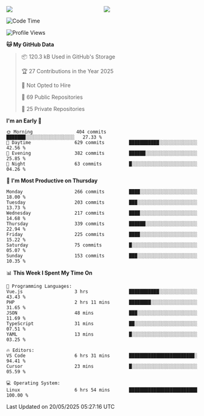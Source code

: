 <p style="display:flex;align-items:center;column-gap:0.5rem;" align="center">
  <img style="flex-grow:1;align-self:stretch;object-fit:cover;"  src ="https://github-readme-stats.vercel.app/api?username=gnoluv9x&show_icons=true&count_private=true&theme=chartreuse-dark&hide_border=true">
  <img style="flex-grow:1;align-self:stretch;object-fit:cover;"src ="https://github-readme-stats.vercel.app/api/top-langs/?username=gnoluv9x&layout=compact&hide_border=true&theme=chartreuse-dark&&langs_count=6&hide=jupyter%20notebook,tex,css,php&exclude_repo=Pacman-AI">
</p>

<!--START_SECTION:waka-->
![Code Time](http://img.shields.io/badge/Code%20Time-1%2C054%20hrs%203%20mins-blue)

![Profile Views](http://img.shields.io/badge/Profile%20Views-2-blue)

**🐱 My GitHub Data** 

> 📦 120.3 kB Used in GitHub's Storage 
 > 
> 🏆 27 Contributions in the Year 2025
 > 
> 🚫 Not Opted to Hire
 > 
> 📜 69 Public Repositories 
 > 
> 🔑 25 Private Repositories 
 > 
**I'm an Early 🐤** 

```text
🌞 Morning                404 commits         ███████░░░░░░░░░░░░░░░░░░   27.33 % 
🌆 Daytime                629 commits         ███████████░░░░░░░░░░░░░░   42.56 % 
🌃 Evening                382 commits         ██████░░░░░░░░░░░░░░░░░░░   25.85 % 
🌙 Night                  63 commits          █░░░░░░░░░░░░░░░░░░░░░░░░   04.26 % 
```
📅 **I'm Most Productive on Thursday** 

```text
Monday                   266 commits         ████░░░░░░░░░░░░░░░░░░░░░   18.00 % 
Tuesday                  203 commits         ███░░░░░░░░░░░░░░░░░░░░░░   13.73 % 
Wednesday                217 commits         ████░░░░░░░░░░░░░░░░░░░░░   14.68 % 
Thursday                 339 commits         ██████░░░░░░░░░░░░░░░░░░░   22.94 % 
Friday                   225 commits         ████░░░░░░░░░░░░░░░░░░░░░   15.22 % 
Saturday                 75 commits          █░░░░░░░░░░░░░░░░░░░░░░░░   05.07 % 
Sunday                   153 commits         ███░░░░░░░░░░░░░░░░░░░░░░   10.35 % 
```


📊 **This Week I Spent My Time On** 

```text
💬 Programming Languages: 
Vue.js                   3 hrs               ███████████░░░░░░░░░░░░░░   43.43 % 
PHP                      2 hrs 11 mins       ████████░░░░░░░░░░░░░░░░░   31.65 % 
JSON                     48 mins             ███░░░░░░░░░░░░░░░░░░░░░░   11.69 % 
TypeScript               31 mins             ██░░░░░░░░░░░░░░░░░░░░░░░   07.51 % 
YAML                     13 mins             █░░░░░░░░░░░░░░░░░░░░░░░░   03.25 % 

🔥 Editors: 
VS Code                  6 hrs 31 mins       ████████████████████████░   94.41 % 
Cursor                   23 mins             █░░░░░░░░░░░░░░░░░░░░░░░░   05.59 % 

💻 Operating System: 
Linux                    6 hrs 54 mins       █████████████████████████   100.00 % 
```


 Last Updated on 20/05/2025 05:27:16 UTC
<!--END_SECTION:waka-->

